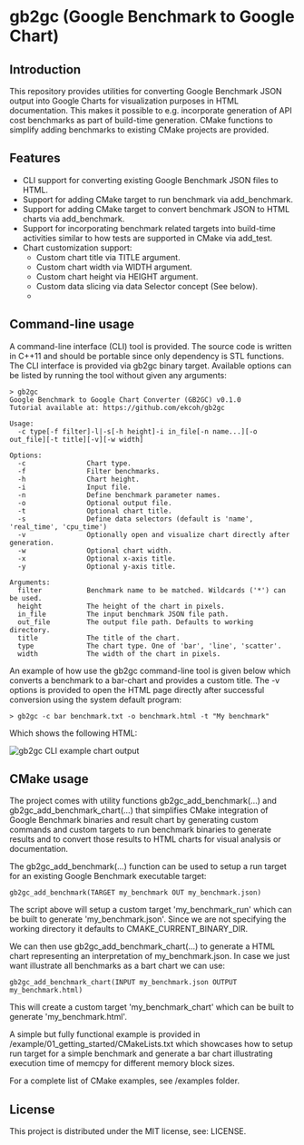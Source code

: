 # gb2gc (Google Benchmark to Google Chart)

## Introduction

This repository provides utilities for converting Google Benchmark JSON output
into Google Charts for visualization purposes in HTML documentation.
This makes it possible to e.g. incorporate generation of API cost benchmarks
as part of build-time generation. CMake functions to simplify adding benchmarks
to existing CMake projects are provided.

## Features

- CLI support for converting existing Google Benchmark JSON files to HTML.
- Support for adding CMake target to run benchmark via add_benchmark.
- Support for adding CMake target to convert benchmark JSON to HTML charts via add_benchmark.
- Support for incorporating benchmark related targets into build-time activities
  similar to how tests are supported in CMake via add_test.
- Chart customization support:
    - Custom chart title via TITLE argument.
    - Custom chart width via WIDTH argument.
    - Custom chart height via HEIGHT argument.
    - Custom data slicing via data Selector concept (See below).
    -

## Command-line usage

A command-line interface (CLI) tool is provided. The source code is written in
C++11 and should be portable since only dependency is STL functions. The CLI
interface is provided via gb2gc binary target. Available options can be listed
by running the tool without given any arguments:

```
> gb2gc
Google Benchmark to Google Chart Converter (GB2GC) v0.1.0
Tutorial available at: https://github.com/ekcoh/gb2gc

Usage:
  -c type[-f filter]-l|-s[-h height]-i in_file[-n name...][-o out_file][-t title][-v][-w width]

Options:
  -c               Chart type.
  -f               Filter benchmarks.
  -h               Chart height.
  -i               Input file.
  -n               Define benchmark parameter names.
  -o               Optional output file.
  -t               Optional chart title.
  -s               Define data selectors (default is 'name', 'real_time', 'cpu_time')
  -v               Optionally open and visualize chart directly after generation.
  -w               Optional chart width.
  -x               Optional x-axis title.
  -y               Optional y-axis title.

Arguments:
  filter           Benchmark name to be matched. Wildcards ('*') can be used.
  height           The height of the chart in pixels.
  in_file          The input benchmark JSON file path.
  out_file         The output file path. Defaults to working directory.
  title            The title of the chart.
  type             The chart type. One of 'bar', 'line', 'scatter'.
  width            The width of the chart in pixels.
```

An example of how use the gb2gc command-line tool is given below which converts a benchmark to a bar-chart and provides a custom title. The -v options is provided to open the HTML page directly after successful conversion using the system default program:

```
> gb2gc -c bar benchmark.txt -o benchmark.html -t "My benchmark"
```

Which shows the following HTML:

![gb2gc CLI example chart output](https://user-images.githubusercontent.com/8974064/75090534-21c6f900-5564-11ea-956a-5dc788324a7f.gif)

## CMake usage

The project comes with utility functions gb2gc_add_benchmark(...) and gb2gc_add_benchmark_chart(...)
that simplifies CMake integration of Google Benchmark binaries and result chart by generating
custom commands and custom targets to run benchmark binaries to generate results and to convert
those results to HTML charts for visual analysis or documentation.

The gb2gc_add_benchmark(...) function can be used to setup a run target for an existing 
Google Benchmark executable target:

```
gb2gc_add_benchmark(TARGET my_benchmark OUT my_benchmark.json)
```

The script above will setup a custom target 'my_benchmark_run' which can be built to generate 'my_benchmark.json'.
Since we are not specifying the working directory it defaults to CMAKE_CURRENT_BINARY_DIR.

We can then use gb2gc_add_benchmark_chart(...) to generate a HTML chart representing an interpretation
of my_benchmark.json. In case we just want illustrate all benchmarks as a bart chart we can use:

```
gb2gc_add_benchmark_chart(INPUT my_benchmark.json OUTPUT my_benchmark.html)
```

This will create a custom target 'my_benchmark_chart' which can be built to generate 'my_benchmark.html'.

A simple but fully functional example is provided in /example/01_getting_started/CMakeLists.txt
which showcases how to setup run target for a simple benchmark and generate a bar chart illustrating
execution time of memcpy for different memory block sizes.

For a complete list of CMake examples, see /examples folder. 

## License

This project is distributed under the MIT license, see: LICENSE.
